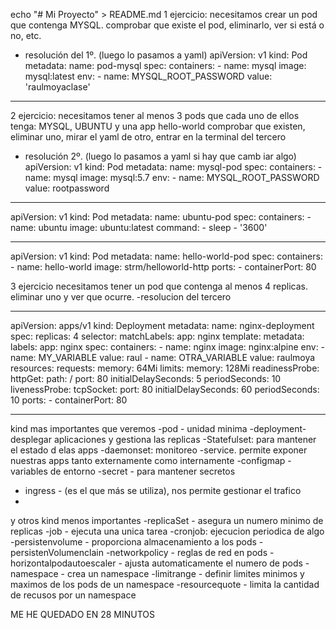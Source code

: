 echo "# Mi Proyecto" > README.md
1 ejercicio: necesitamos crear un pod que contenga MYSQL.
comprobar que existe el pod, eliminarlo, ver si está o no, etc.

- resolución del 1º. (luego lo pasamos a yaml)
  apiVersion: v1
  kind: Pod
  metadata:
  name: pod-mysql
  spec:
  containers: - name: mysql
  image: mysql:latest
  env: - name: MYSQL_ROOT_PASSWORD
  value: 'raulmoyaclase'

---

2 ejercicio: necesitamos tener al menos 3 pods que cada uno de ellos tenga: MYSQL, UBUNTU y una app hello-world
comprobar que existen, eliminar uno, mirar el yaml de otro,
entrar en la terminal del tercero

- resolución 2º. (luego lo pasamos a yaml si hay que camb iar algo)
  apiVersion: v1
  kind: Pod
  metadata:
  name: mysql-pod
  spec:
  containers: - name: mysql
  image: mysql:5.7
  env: - name: MYSQL_ROOT_PASSWORD
  value: rootpassword

---

apiVersion: v1
kind: Pod
metadata:
name: ubuntu-pod
spec:
containers: - name: ubuntu
image: ubuntu:latest
command: - sleep - '3600'

---

apiVersion: v1
kind: Pod
metadata:
name: hello-world-pod
spec:
containers: - name: hello-world
image: strm/helloworld-http
ports: - containerPort: 80

3 ejercicio necesitamos tener un pod que contenga al menos 4 replicas.
eliminar uno y ver que ocurre.
-resolucion del tercero

---

apiVersion: apps/v1
kind: Deployment
metadata:
name: nginx-deployment
spec:
replicas: 4
selector:
matchLabels:
app: nginx
template:
metadata:
labels:
app: nginx
spec:
containers: - name: nginx
image: nginx:alpine
env: - name: MY_VARIABLE
value: raul - name: OTRA_VARIABLE
value: raulmoya
resources:
requests:
memory: 64Mi
limits:
memory: 128Mi
readinessProbe:
httpGet:
path: /
port: 80
initialDelaySeconds: 5
periodSeconds: 10
livenessProbe:
tcpSocket:
port: 80
initialDelaySeconds: 60
periodSeconds: 10
ports: - containerPort: 80

---

kind mas importantes que veremos
-pod - unidad minima
-deployment-desplegar aplicaciones y gestiona las replicas
-Statefulset: para mantener el estado d elas apps
-daemonset: monitoreo
-service. permite exponer nuestras apps tanto externamente como internamente
-configmap - variables de entorno
-secret - para mantener secretos

- ingress - (es el que más se utiliza), nos permite gestionar el trafico
-

y otros kind menos importantes
-replicaSet - asegura un numero minimo de replicas
-job - ejecuta una unica tarea
-cronjob: ejecucion periodica de algo
-persistenvolume - proporciona almacenamiento a los pods
-persistenVolumenclain
-networkpolicy - reglas de red en pods
-horizontalpodautoescaler - ajusta automaticamente el numero de pods
-namespace - crea un namespace
-limitrange - definir limites minimos y maximos de los pods de un namespace
-resourcequote - limita la cantidad de recusos por un namespace

ME HE QUEDADO EN 28 MINUTOS
